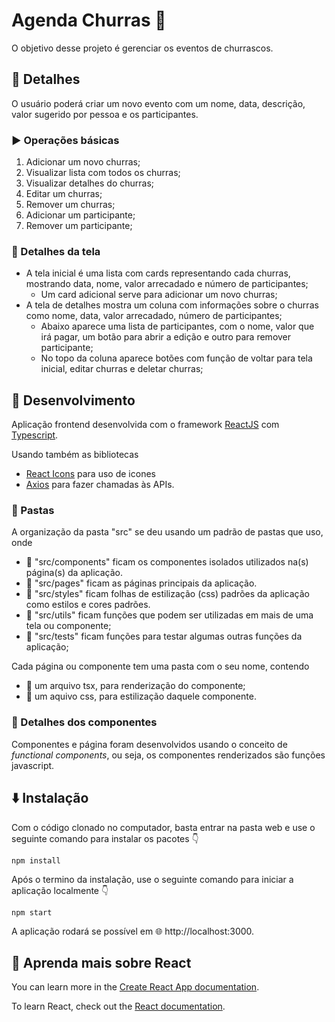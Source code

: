 # Agenda Churras 📅

O objetivo desse projeto é gerenciar os eventos de churrascos.

## 📝 Detalhes

O usuário poderá criar um novo evento com um nome, data, descrição, valor sugerido por pessoa e os participantes.

### ▶️ Operações básicas

1. Adicionar um novo churras;
2. Visualizar lista com todos os churras;
3. Visualizar detalhes do churras;
4. Editar um churras;
5. Remover um churras;
6. Adicionar um participante;
7. Remover um participante;
 
### 📱 Detalhes da tela

- A tela inicial é uma lista com cards representando cada churras, mostrando data, nome, valor arrecadado e número de participantes;
  - Um card adicional serve para adicionar um novo churras;  
- A tela de detalhes mostra um coluna com informações sobre o churras como nome, data, valor arrecadado, número de participantes;
  - Abaixo aparece uma lista de participantes, com o nome, valor que irá pagar, um botão para abrir a edição e outro para remover participante;
  - No topo da coluna aparece botões com função de voltar para tela inicial, editar churras e deletar churras;

## 🔨 Desenvolvimento

Aplicação frontend desenvolvida com o framework [ReactJS](https://pt-br.reactjs.org) com [Typescript](https://www.typescriptlang.org).

Usando também as bibliotecas 
- [React Icons](https://react-icons.github.io/react-icons/search) para uso de icones
- [Axios](https://axios-http.com) para fazer chamadas às APIs.

### 📁 Pastas

A organização da pasta "src" se deu usando um padrão de pastas que uso, onde
  - 📂 "src/components" ficam os componentes isolados utilizados na(s) página(s) da aplicação.
  - 📂 "src/pages" ficam as páginas principais da aplicação.
  - 📂 "src/styles" ficam folhas de estilização (css) padrões da aplicação como estilos e cores padrões.
  - 📂 "src/utils" ficam funções que podem ser utilizadas em mais de uma tela ou componente;
  - 📂 "src/tests" ficam funções para testar algumas outras funções da aplicação;

Cada página ou componente tem uma pasta com o seu nome, contendo 
  - 📎 um arquivo tsx, para renderização do componente;
  - 📎 um aquivo css, para estilização daquele componente.

### 🔷 Detalhes dos componentes

Componentes e página foram desenvolvidos usando o conceito de *functional components*, ou seja, os componentes renderizados são funções javascript.

## ⬇️ Instalação

Com o código clonado no computador, basta entrar na pasta web e use o seguinte comando para instalar os pacotes 👇

```
npm install
```

Após o termino da instalação, use o seguinte comando para iniciar a aplicação localmente 👇

```
npm start
```

A aplicação rodará se possível em 🌐 http://localhost:3000.

## 🚀 Aprenda mais sobre React

You can learn more in the [Create React App documentation](https://facebook.github.io/create-react-app/docs/getting-started).

To learn React, check out the [React documentation](https://reactjs.org/).
